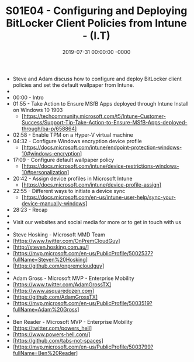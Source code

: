﻿---
layout: post
title: "S01E04 - Configuring and Deploying BitLocker Client Policies from Intune - (I.T)"
date: 2019-07-31 00:00:00 -0000
categories:
---

 * Steve and Adam discuss how to configure and deploy BitLocker client policies and set the default wallpaper from Intune.
 * 
 * 00:00 - Intro
 * 01:55 - Take Action to Ensure MSfB Apps deployed through Intune Install on Windows 10 1903
   - [https://techcommunity.microsoft.com/t5/Intune-Customer-Success/Support-Tip-Take-Action-to-Ensure-MSfB-Apps-deployed-through/ba-p/658864]
 * 02:58 - Enable TPM on a Hyper-V virtual machine
 * 04:32 - Configure Windows encryption device profile
   - [https://docs.microsoft.com/intune/endpoint-protection-windows-10#windows-encryption]
 * 17:09 - Configure default wallpaper policy
   - [https://docs.microsoft.com/intune/device-restrictions-windows-10#personalization]
 * 20:42 - Assign device profiles in Microsoft Intune
   - [https://docs.microsoft.com/intune/device-profile-assign]
 * 22:55 - Different ways to initiate a device sync
   - [https://docs.microsoft.com/en-us/intune-user-help/sync-your-device-manually-windows]
 * 28:23 - Recap
 * 
 * Visit our websites and social media for more or to get in touch with us
 * 
 * Steve Hosking - Microsoft MMD Team
 * [https://www.twitter.com/OnPremCloudGuy]
 * [http://steven.hosking.com.au/]
 * [https://mvp.microsoft.com/en-us/PublicProfile/5002537?fullName=Steven%20Hosking]
 * [https://github.com/onpremcloudguy]
 * 
 * Adam Gross - Microsoft MVP - Enterprise Mobility
 * [https://www.twitter.com/AdamGrossTX]
 * [https://www.asquaredozen.com]
 * [https://github.com/AdamGrossTX]
 * [https://mvp.microsoft.com/en-us/PublicProfile/5003519?fullName=Adam%20Gross]
 * 
 * Ben Reader - Microsoft MVP - Enterprise Mobility
 * [https://twitter.com/powers_hell]
 * [https://www.powers-hell.com/]
 * [https://github.com/tabs-not-spaces]
 * [https://mvp.microsoft.com/en-us/PublicProfile/5003799?fullName=Ben%20Reader]
